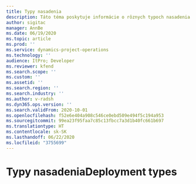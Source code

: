 ```yaml
---
title: Typy nasadenia
description: Táto téma poskytuje informácie o rôznych typoch nasadenia Project Operations a pomáha vám určiť, ktoré je vhodné pre vašu spoločnosť.
author: sigitac
manager: AnnBe
ms.date: 06/19/2020
ms.topic: article
ms.prod: ''
ms.service: dynamics-project-operations
ms.technology: ''
audience: ItPro; Developer
ms.reviewer: kfend
ms.search.scope: ''
ms.custom: ''
ms.assetid: ''
ms.search.region: ''
ms.search.industry: ''
ms.author: v-radsh
ms.dyn365.ops.version: ''
ms.search.validFrom: 2020-10-01
ms.openlocfilehash: f52e6e404a908c546ce0ebd509e494f5c194a953
ms.sourcegitcommit: 99ea23f95faa7c85c13fbcc7a3d1b40fc661b697
ms.translationtype: HT
ms.contentlocale: sk-SK
ms.lasthandoff: 06/22/2020
ms.locfileid: "3755699"
---
```

# <a name="deployment-types"></a><span data-ttu-id="64b67-103">Typy nasadenia</span><span class="sxs-lookup"><span data-stu-id="64b67-103">Deployment types</span></span>

